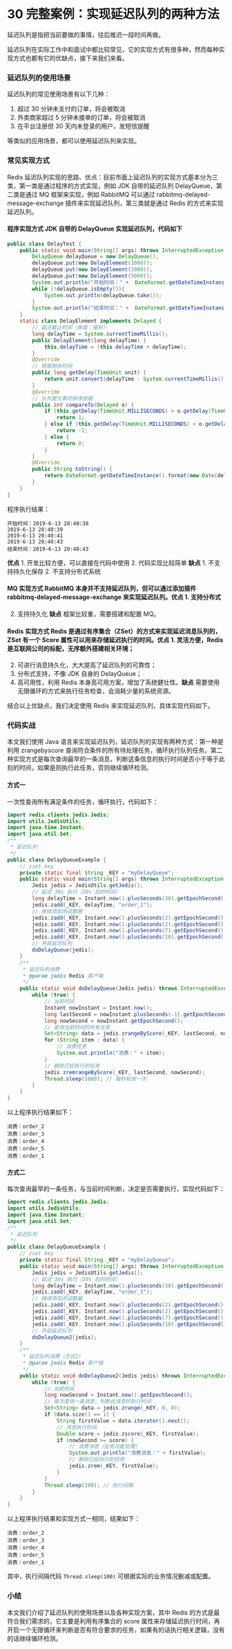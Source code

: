 # 30 完整案例：实现延迟队列的两种方法

延迟队列是指把当前要做的事情，往后推迟一段时间再做。

延迟队列在实际工作中和面试中都比较常见，它的实现方式有很多种，然而每种实现方式也都有它的优缺点，接下来我们来看。

### 延迟队列的使用场景

延迟队列的常见使用场景有以下几种：

1. 超过 30 分钟未支付的订单，将会被取消
1. 外卖商家超过 5 分钟未接单的订单，将会被取消
1. 在平台注册但 30 天内未登录的用户，发短信提醒

等类似的应用场景，都可以使用延迟队列来实现。

### 常见实现方式

Redis 延迟队列实现的思路、优点：目前市面上延迟队列的实现方式基本分为三类，第一类是通过程序的方式实现，例如 JDK 自带的延迟队列 DelayQueue，第二类是通过 MQ 框架来实现，例如 RabbitMQ 可以通过 rabbitmq-delayed-message-exchange 插件来实现延迟队列，第三类就是通过 Redis 的方式来实现延迟队列。

#### **程序实现方式** JDK 自带的 DelayQueue 实现延迟队列，代码如下

```java
public class DelayTest {
    public static void main(String[] args) throws InterruptedException {
        DelayQueue delayQueue = new DelayQueue();
        delayQueue.put(new DelayElement(1000));
        delayQueue.put(new DelayElement(3000));
        delayQueue.put(new DelayElement(5000));
        System.out.println("开始时间：" +  DateFormat.getDateTimeInstance().format(new Date()));
        while (!delayQueue.isEmpty()){
            System.out.println(delayQueue.take());
        }
        System.out.println("结束时间：" +  DateFormat.getDateTimeInstance().format(new Date()));
    }
    static class DelayElement implements Delayed {
        // 延迟截止时间（单面：毫秒）
        long delayTime = System.currentTimeMillis();
        public DelayElement(long delayTime) {
            this.delayTime = (this.delayTime + delayTime);
        }
        @Override
        // 获取剩余时间
        public long getDelay(TimeUnit unit) {
            return unit.convert(delayTime - System.currentTimeMillis(), TimeUnit.MILLISECONDS);
        }
        @Override
        // 队列里元素的排序依据
        public int compareTo(Delayed o) {
            if (this.getDelay(TimeUnit.MILLISECONDS) > o.getDelay(TimeUnit.MILLISECONDS)) {
                return 1;
            } else if (this.getDelay(TimeUnit.MILLISECONDS) < o.getDelay(TimeUnit.MILLISECONDS)) {
                return -1;
            } else {
                return 0;
            }
        }
        @Override
        public String toString() {
            return DateFormat.getDateTimeInstance().format(new Date(delayTime));
        }
    }
}
```

程序执行结果：

```plaintext
开始时间：2019-6-13 20:40:38
2019-6-13 20:40:39
2019-6-13 20:40:41
2019-6-13 20:40:43
结束时间：2019-6-13 20:40:43
```

**优点** 1.  开发比较方便，可以直接在代码中使用
2.  代码实现比较简单 **缺点** 1.  不支持持久化保存
2.  不支持分布式系统

#### **MQ 实现方式** RabbitMQ 本身并不支持延迟队列，但可以通过添加插件 rabbitmq-delayed-message-exchange 来实现延迟队列。**优点** 1.  支持分布式
2.  支持持久化 **缺点** 框架比较重，需要搭建和配置 MQ。

#### **Redis 实现方式** Redis 是通过有序集合（ZSet）的方式来实现延迟消息队列的，ZSet 有一个 Score 属性可以用来存储延迟执行的时间。**优点** 1.  灵活方便，Redis 是互联网公司的标配，无序额外搭建相关环境；
2.  可进行消息持久化，大大提高了延迟队列的可靠性；
3.  分布式支持，不像 JDK 自身的 DelayQueue；
4.  高可用性，利用 Redis 本身高可用方案，增加了系统健壮性。**缺点** 需要使用无限循环的方式来执行任务检查，会消耗少量的系统资源。

结合以上优缺点，我们决定使用 Redis 来实现延迟队列，具体实现代码如下。

### 代码实战

本文我们使用 Java 语言来实现延迟队列，延迟队列的实现有两种方式：第一种是利用 zrangebyscore 查询符合条件的所有待处理任务，循环执行队列任务。第二种实现方式是每次查询最早的一条消息，判断这条信息的执行时间是否小于等于此刻的时间，如果是则执行此任务，否则继续循环检测。

#### **方式一**

一次性查询所有满足条件的任务，循环执行，代码如下：

```java
import redis.clients.jedis.Jedis;
import utils.JedisUtils;
import java.time.Instant;
import java.util.Set;
/**
 * 延迟队列
 */
public class DelayQueueExample {
    // zset key
    private static final String _KEY = "myDelayQueue";
    public static void main(String[] args) throws InterruptedException {
        Jedis jedis = JedisUtils.getJedis();
        // 延迟 30s 执行（30s 后的时间）
        long delayTime = Instant.now().plusSeconds(30).getEpochSecond();
        jedis.zadd(_KEY, delayTime, "order_1");
        // 继续添加测试数据
        jedis.zadd(_KEY, Instant.now().plusSeconds(2).getEpochSecond(), "order_2");
        jedis.zadd(_KEY, Instant.now().plusSeconds(2).getEpochSecond(), "order_3");
        jedis.zadd(_KEY, Instant.now().plusSeconds(7).getEpochSecond(), "order_4");
        jedis.zadd(_KEY, Instant.now().plusSeconds(10).getEpochSecond(), "order_5");
        // 开启延迟队列
        doDelayQueue(jedis);
    }
    /**
     * 延迟队列消费
     * @param jedis Redis 客户端
     */
    public static void doDelayQueue(Jedis jedis) throws InterruptedException {
        while (true) {
            // 当前时间
            Instant nowInstant = Instant.now();
            long lastSecond = nowInstant.plusSeconds(-1).getEpochSecond(); // 上一秒时间
            long nowSecond = nowInstant.getEpochSecond();
            // 查询当前时间的所有任务
            Set<String> data = jedis.zrangeByScore(_KEY, lastSecond, nowSecond);
            for (String item : data) {
                // 消费任务
                System.out.println("消费：" + item);
            }
            // 删除已经执行的任务
            jedis.zremrangeByScore(_KEY, lastSecond, nowSecond);
            Thread.sleep(1000); // 每秒轮询一次
        }
    }
}
```

以上程序执行结果如下：

```plaintext
消费：order_2
消费：order_3
消费：order_4
消费：order_5
消费：order_1
```

#### **方式二**

每次查询最早的一条任务，与当前时间判断，决定是否需要执行，实现代码如下：

```java
import redis.clients.jedis.Jedis;
import utils.JedisUtils;
import java.time.Instant;
import java.util.Set;
/**
 * 延迟队列
 */
public class DelayQueueExample {
    // zset key
    private static final String _KEY = "myDelayQueue";
    public static void main(String[] args) throws InterruptedException {
        Jedis jedis = JedisUtils.getJedis();
        // 延迟 30s 执行（30s 后的时间）
        long delayTime = Instant.now().plusSeconds(30).getEpochSecond();
        jedis.zadd(_KEY, delayTime, "order_1");
        // 继续添加测试数据
        jedis.zadd(_KEY, Instant.now().plusSeconds(2).getEpochSecond(), "order_2");
        jedis.zadd(_KEY, Instant.now().plusSeconds(2).getEpochSecond(), "order_3");
        jedis.zadd(_KEY, Instant.now().plusSeconds(7).getEpochSecond(), "order_4");
        jedis.zadd(_KEY, Instant.now().plusSeconds(10).getEpochSecond(), "order_5");
        // 开启延迟队列
        doDelayQueue2(jedis);
    }
    /**
     * 延迟队列消费（方式2）
     * @param jedis Redis 客户端
     */
    public static void doDelayQueue2(Jedis jedis) throws InterruptedException {
        while (true) {
            // 当前时间
            long nowSecond = Instant.now().getEpochSecond();
            // 每次查询一条消息，判断此消息的执行时间
            Set<String> data = jedis.zrange(_KEY, 0, 0);
            if (data.size() == 1) {
                String firstValue = data.iterator().next();
                // 消息执行时间
                Double score = jedis.zscore(_KEY, firstValue);
                if (nowSecond >= score) {
                    // 消费消息（业务功能处理）
                    System.out.println("消费消息：" + firstValue);
                    // 删除已经执行的任务
                    jedis.zrem(_KEY, firstValue);
                }
            }
            Thread.sleep(100); // 执行间隔
        }
    }
}
```

以上程序执行结果和实现方式一相同，结果如下：

```plaintext
消费：order_2
消费：order_3
消费：order_4
消费：order_5
消费：order_1
```

其中，执行间隔代码 `Thread.sleep(100)` 可根据实际的业务情况删减或配置。

### 小结

本文我们介绍了延迟队列的使用场景以及各种实现方案，其中 Redis 的方式是最符合我们需求的，它主要是利用有序集合的 score 属性来存储延迟执行时间，再开启一个无限循环来判断是否有符合要求的任务，如果有的话执行相关逻辑，没有的话继续循环检测。
